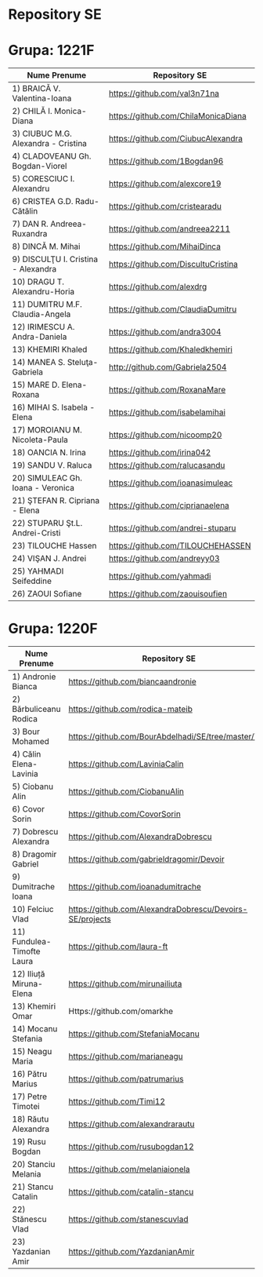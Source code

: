 Repository SE
====

Grupa: 1221F
============

| Nume Prenume | Repository SE | 
|--------------|---------------|
|1) BRAICĂ V. Valentina-Ioana | https://github.com/val3n71na 
|2) CHILĂ I. Monica-Diana | https://github.com/ChilaMonicaDiana 
|3) CIUBUC M.G. Alexandra - Cristina |https://github.com/CiubucAlexandra
|4) CLADOVEANU Gh. Bogdan-Viorel|https://github.com/1Bogdan96
|5) CORESCIUC I. Alexandru|https://github.com/alexcore19
|6) CRISTEA G.D. Radu-Cătălin |https://github.com/cristearadu
|7) DAN R. Andreea-Ruxandra|https://github.com/andreea2211
|8) DINCĂ M. Mihai |https://github.com/MihaiDinca
|9) DISCULŢU I. Cristina - Alexandra|https://github.com/DiscultuCristina
|10) DRAGU T. Alexandru-Horia|https://github.com/alexdrg
|11) DUMITRU M.F. Claudia-Angela|https://github.com/ClaudiaDumitru
|12) IRIMESCU A. Andra-Daniela|https://github.com/andra3004
|13) KHEMIRI Khaled|https://github.com/Khaledkhemiri
|14) MANEA S. Steluţa-Gabriela |http://github.com/Gabriela2504
|15) MARE D. Elena-Roxana|https://github.com/RoxanaMare
|16) MIHAI S. Isabela - Elena|https://github.com/isabelamihai
|17) MOROIANU M. Nicoleta-Paula|https://github.com/nicoomp20
|18) OANCIA N. Irina |https://github.com/irina042
|19) SANDU V. Raluca|https://github.com/ralucasandu
|20) SIMULEAC Gh. Ioana - Veronica|https://github.com/ioanasimuleac
|21) ŞTEFAN R. Cipriana - Elena|https://github.com/ciprianaelena
|22) STUPARU Şt.L. Andrei-Cristi|https://github.com/andrei-stuparu
|23) TILOUCHE Hassen|https://github.com/TILOUCHEHASSEN
|24) VIŞAN J. Andrei|https://github.com/andreyy03
|25) YAHMADI Seifeddine|https://github.com/yahmadi
|26) ZAOUI Sofiane|https://github.com/zaouisoufien

Grupa: 1220F
============

| Nume Prenume | Repository SE | 
|---------------|--------------|
|1) Andronie Bianca| https://github.com/biancaandronie
|2) Bărbuliceanu Rodica|https://github.com/rodica-mateib
|3) Bour Mohamed| https://github.com/BourAbdelhadi/SE/tree/master/TP1
|4) Călin Elena-Lavinia| https://github.com/LaviniaCalin
|5) Ciobanu Alin| https://github.com/CiobanuAlin 
|6) Covor Sorin| https://github.com/CovorSorin 
|7) Dobrescu Alexandra| https://github.com/AlexandraDobrescu
|8) Dragomir Gabriel |https://github.com/gabrieldragomir/Devoir
|9) Dumitrache Ioana| https://github.com/ioanadumitrache 
|10) Felciuc Vlad|https://github.com/AlexandraDobrescu/Devoirs-SE/projects
|11) Fundulea-Timofte Laura|  https://github.com/laura-ft
|12) Iliuță Miruna- Elena| https://github.com/mirunailiuta
|13) Khemiri Omar |Https://github.com/omarkhe 
|14) Mocanu Stefania| https://github.com/StefaniaMocanu
|15) Neagu Maria| https://github.com/marianeagu
|16) Pătru Marius| https://github.com/patrumarius
|17) Petre Timotei | https://github.com/Timi12
|18) Răutu Alexandra| https://github.com/alexandrarautu
|19) Rusu Bogdan|  https://github.com/rusubogdan12
|20) Stanciu Melania| https://github.com/melaniaionela
|21) Stancu Catalin| https://github.com/catalin-stancu
|22) Stănescu Vlad| https://github.com/stanescuvlad
|23) Yazdanian Amir| https://github.com/YazdanianAmir
											



